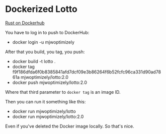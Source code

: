 # Dockerized Lotto

[Rust on Dockerhub](https://hub.docker.com/_/rust)

You have to log in to push to DockerHub:

-   docker login -u mjwoptimizely

After that you build, you tag, you push:

-   docker build -t lotto .
-   docker tag f9f186dfda6f0b8385841afd7dcf09e3b86264f6b52fcfc96ca331d90ad7861a mjwoptimizely/lotto:2.0
-   docker push mjwoptimizely/lotto:2.0

Where that third parameter to `docker tag` is an image ID.

Then you can run it something like this:

-   docker run mjwoptimizely/lotto
-   docker run mjwoptimizely/lotto:2.0

Even if you've deleted the Docker image locally. So that's nice.
